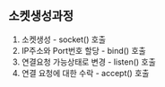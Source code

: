 소켓생성과정
------------
1. 소켓생성 - socket() 호출
2. IP주소와 Port번호 할당 - bind() 호출
3. 연결요청 가능상태로 변경 - listen() 호출
4. 연결 요청에 대한 수락 - accept() 호출
